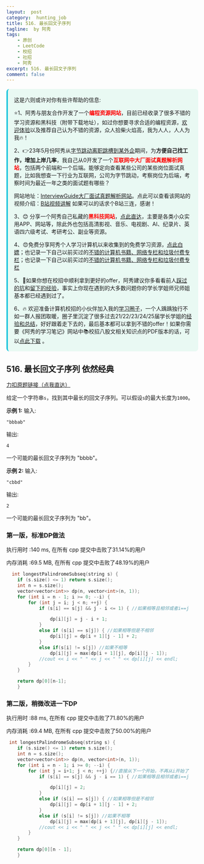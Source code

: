 ```yaml
---
layout:  post
category:  hunting_job
title: 516. 最长回文子序列
tagline:  by 阿秀
tags:
    - 原创
    - LeetCode
    - 校招
    - 社招
    - 阿秀
excerpt: 516. 最长回文子序列
comment: false
---
```






<div style="border-color: #24C6DC;
            background-color: #e9f9f3;         
            margin: 1rem 0;
        padding: .25rem 1rem;
        border-left-width: .3rem;
        border-left-style: solid;
        border-radius: .5rem;
        color: inherit;">
  <p>这是六则或许对你有些许帮助的信息:</p>
<p>⭐️1、阿秀与朋友合作开发了一个<span style="font-weight:bold;color:red">编程资源网站</span>，目前已经收录了很多不错的学习资源和黑科技（附带下载地址），如过你想要寻求合适的编程资源，<a href="https://tools.interviewguide.cn/home" style="text-decoration: underline" target="_blank">欢迎体验</a>以及推荐自己认为不错的资源，众人拾柴火焰高，我为人人，人人为我🔥！</p>  <p>2、👉23年5月份阿秀从<a style="text-decoration: underline" href="https://mp.weixin.qq.com/s?__biz=Mzk0ODU4MzEzMw==&mid=2247512170&idx=1&sn=c4a04a383d2dfdece676b75f17224e78" target="_blank">字节跳动离职跳槽到某外企</a>期间，为<span style="font-weight:bold">方便自己找工作，增加上岸几率</span>，我自己从0开发了一个<span style="font-weight:bold;color:red">互联网中大厂面试真题解析网站</span>，包括两个前端和一个后端。能够定向查看某些公司的某些岗位面试真题，比如我想查一下行业为互联网，公司为字节跳动，考察岗位为后端，考察时间为最近一年之类的面试题有哪些？
<div align="center">
</div>网站地址：<a style="text-decoration: underline" href="https://top.interviewguide.cn/" target="_blank">InterviewGuide大厂面试真题解析网站</a>。点此可以查看该网站的视频介绍：<a style="text-decoration: underline" href="https://www.bilibili.com/video/BV1f94y1C7BL" target="_blank">B站视频讲解</a>   如果可以的话求个B站三连，感谢！
    </p>3、😊
    分享一个阿秀自己私藏的<span style="font-weight:bold;color:red">黑科技网站</span>，<a style="text-decoration: underline" href="https://hkjtz.cn/" target="_blank">点此直达</a>，主要是各类小众实用APP、网站等，除此外也包括高清影视、音乐、电视剧、AI、纪录片、英语四六级考试、考研考公、副业等资源。
  </p>
  <p>4、😍免费分享阿秀个人学习计算机以来收集到的免费学习资源，<a style="text-decoration: underline" href="/notes/07-resources/01-free/01-introduce.html" target="_blank">点此白嫖</a>；也记录一下自己以前买过的<a style="text-decoration: underline" href="/notes/07-resources/02-precious.html" target="_blank">不错的计算机书籍、网络专栏和垃圾付费专栏</a>；也记录一下自己以前买过的<a style="text-decoration: underline" href="/notes/07-resources/02-precious.html" target="_blank">不错的计算机书籍、网络专栏和垃圾付费专栏</a>
  </p>
  <p>5、🚀如果你想在校招中顺利拿到更好的offer，阿秀建议你多看看前人<a style="text-decoration: underline" href="https://www.yuque.com/tuobaaxiu/httmmc/npg1k81zeq4wfpyz" target="_blank">踩过的坑</a>和<a style="text-decoration: underline"  target="_blank" href="https://www.yuque.com/tuobaaxiu/httmmc/gge9ppd0mbu2d3dp">留下的经验</a>，事实上你现在遇到的大多数问题你的学长学姐师兄师姐基本都已经遇到过了。
  </p>
  <p>6、🔥 欢迎准备计算机校招的小伙伴加入我的<a  style="text-decoration: underline" href="https://www.yuque.com/tuobaaxiu/httmmc/xg0otqvc17wfx4u9" target="_blank">学习圈子</a>，一个人踽踽独行不如一群人报团取暖，圈子里沉淀了很多过去21/22/23/24/25届学长学姐的<a  style="text-decoration: underline" href="https://www.yuque.com/tuobaaxiu/httmmc/gge9ppd0mbu2d3dp" target="_blank">经验和总结</a>，好好跟着走下去的，最后基本都可以拿到不错的offer！</a>如果你需要《阿秀的学习笔记》网站中📚︎校招八股文相关知识点的PDF版本的话，可以<a style="text-decoration: underline" href="https://www.yuque.com/tuobaaxiu/httmmc/qs0yn66apvkzw0ps" target="_blank">点此下载</a> 。</p>   </div>




## 516. 最长回文子序列   依然经典

[力扣原题链接（点我直达）](https://leetcode-cn.com/problems/longest-palindromic-subsequence/)

给定一个字符串`s`，找到其中最长的回文子序列。可以假设`s`的最大长度为`1000`。

**示例 1:**
输入:

```
"bbbab"
```

输出:

```
4
```

一个可能的最长回文子序列为 "bbbb"。

**示例 2:**
输入:

```
"cbbd"
```

输出:

```
2
```

一个可能的最长回文子序列为 "bb"。



### 第一版，标准DP做法

执行用时 :140 ms, 在所有 cpp 提交中击败了31.14%的用户

内存消耗 :69.5 MB, 在所有 cpp 提交中击败了48.19%的用户

```c++
  int longestPalindromeSubseq(string s) {
    if (s.size() <= 1) return s.size();
	int n = s.size();
	vector<vector<int>> dp(n, vector<int>(n, 1));
	for (int i = n - 1; i >= 0; --i) {
		for (int j = i; j < n; ++j) {
			if (s[i] == s[j] && j - i <= 1) { //如果相等且相邻或者i==j

				dp[i][j] = j - i + 1;
			}
			else if (s[i] == s[j]) { //如果相等但是不相邻
				dp[i][j] = dp[i + 1][j - 1] + 2;
			}
			else if(s[i] != s[j]) //如果不相等
				dp[i][j] = max(dp[i + 1][j], dp[i][j - 1]);
			//cout << i << " " << j << " " << dp[i][j] << endl;
		}
	}

	return dp[0][n-1];
    }
```



### 第二版，稍微改进一下DP

执行用时 :88 ms, 在所有 cpp 提交中击败了71.80%的用户

内存消耗 :69.4 MB, 在所有 cpp 提交中击败了50.00%的用户

```c++
 int longestPalindromeSubseq(string s) {
  	if (s.size() <= 1) return s.size();
	int n = s.size();
	vector<vector<int>> dp(n, vector<int>(n, 1));
	for (int i = n - 1; i >= 0; --i) {
		for (int j = i+1; j < n; ++j) {//直接从下一个开始，不再从i开始了
			if (s[i] == s[j] && j - i == 1) { //如果相等且相邻或者i==j

				dp[i][j] = 2;
			}
			else if (s[i] == s[j]) { //如果相等但是不相邻
				dp[i][j] = dp[i + 1][j - 1] + 2;
			}
			else if (s[i] != s[j]) //如果不相等
				dp[i][j] = max(dp[i + 1][j], dp[i][j - 1]);
			//cout << i << " " << j << " " << dp[i][j] << endl;
		}
	}

	return dp[0][n - 1];
    }
```























